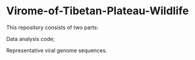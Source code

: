 # Virome-of-Tibetan-Plateau-Wildlife
This repository consists of two parts:

Data analysis code;

Representative viral genome sequences.

